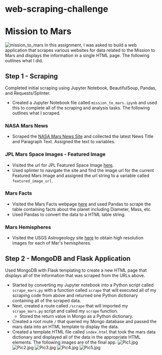 # web-scraping-challenge
# Mission to Mars
![mission_to_mars](Images/mission_to_mars.png)
In this assignment, I was asked to build a web application that scrapes various websites for data related to the Mission to Mars and displays the information in a single HTML page. The following outlines what I did.
## Step 1 - Scraping
Completed initial scraping using Jupyter Notebook, BeautifulSoup, Pandas, and Requests/Splinter.
* Created a Jupyter Notebook file called `mission_to_mars.ipynb` and used this to complete all of the scraping and analysis tasks. The following outlines what I scraped.
### NASA Mars News
* Scraped the [NASA Mars News Site](https://mars.nasa.gov/news/) and collected the latest News Title and Paragraph Text. Assigned the text to variables.
### JPL Mars Space Images - Featured Image
* Visited the url for JPL Featured Space Image [here](https://www.jpl.nasa.gov/spaceimages/?search=&category=Mars).
* Used splinter to navigate the site and find the image url for the current Featured Mars Image and assigned the url string to a variable called `featured_image_url`.
### Mars Facts
* Visited the Mars Facts webpage [here](https://space-facts.com/mars/) and used Pandas to scrape the table containing facts about the planet including Diameter, Mass, etc.
* Used Pandas to convert the data to a HTML table string.
### Mars Hemispheres
* Visited the USGS Astrogeology site [here](https://astrogeology.usgs.gov/search/results?q=hemisphere+enhanced&k1=target&v1=Mars) to obtain high resolution images for each of Mar's hemispheres.
## Step 2 - MongoDB and Flask Application
Used MongoDB with Flask templating to create a new HTML page that displays all of the information that was scraped from the URLs above.
* Started by converting my Jupyter notebook into a Python script called `scrape_mars.py` with a function called `scrape` that will executed all of my scraping code from above and returned one Python dictionary containing all of the scraped data.
* Next, created a route called `/scrape` that will imported my `scrape_mars.py` script and called my `scrape` function.
  * Stored the return value in Mongo as a Python dictionary.
* Created a root route `/` that queried my Mongo database and passed the mars data into an HTML template to display the data.
* Created a template HTML file called `index.html` that took the mars data dictionary and displayed all of the data in the appropriate HTML elements. The following images are of the final app.
![Pic1.jpg](Screenshots/Pic1.jpg)
![Pic2.jpg](Screenshots/Pic2.jpg)
![Pic3.jpg](Screenshots/Pic3.jpg)
![Pic4.jpg](Screenshots/Pic4.jpg)
![Pic5.jpg](Screenshots/Pic5.jpg)